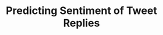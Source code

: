 ---
title: "Predicting Sentiment of Tweet Replies"
excerpt: "For my final project in my Natural Language Processing course, I chose to reproduce a study that sought to predict the aggregate sentiment of a given tweet's replies (as positive, neutral, or negative). I used both a Bi-LSTM and a CNN model for this task. Overall, I was able to come within 2% of the top published results, with the Bi-LSTM slightly outperfomring the CNN on a hand-labeled test set. <br/>
<img src='/images/twitter_project.JPG' alt='Twitter Project' width='300' height='300'>"
#<br/><img src='/images/twitter_project.JPG'>"
collection: portfolio
---